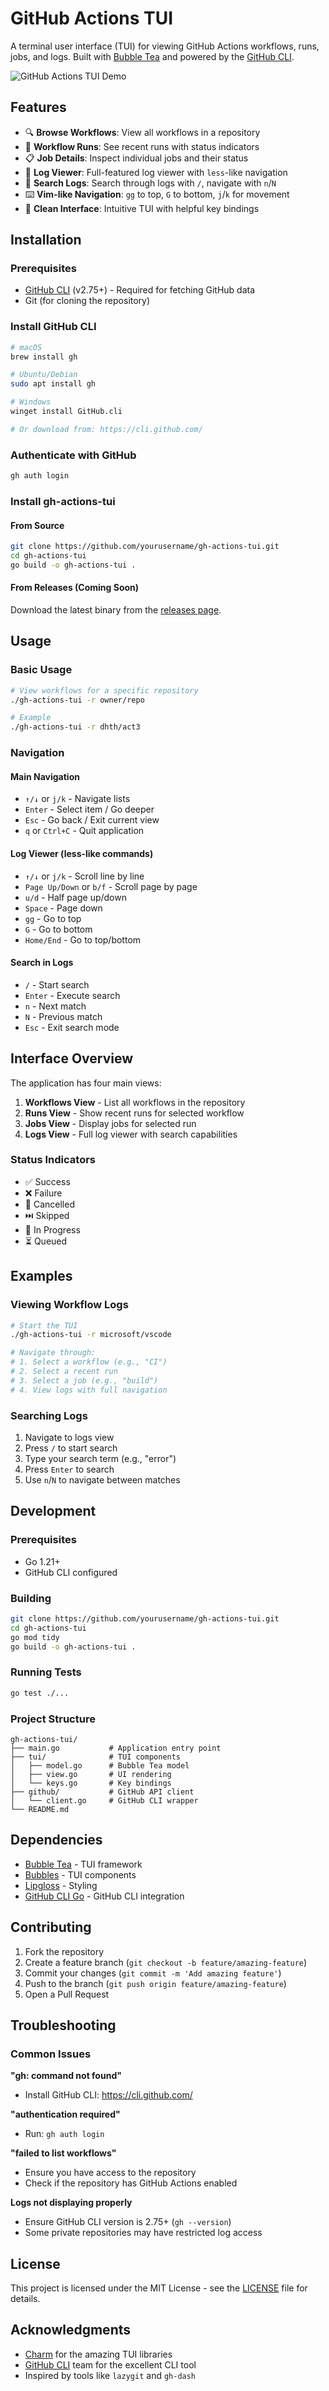 # GitHub Actions TUI

A terminal user interface (TUI) for viewing GitHub Actions workflows, runs, jobs, and logs. Built with [Bubble Tea](https://github.com/charmbracelet/bubbletea) and powered by the [GitHub CLI](https://cli.github.com/).

![GitHub Actions TUI Demo](https://via.placeholder.com/800x400/1a1a1a/ffffff?text=GitHub+Actions+TUI+Demo)

## Features

- 🔍 **Browse Workflows**: View all workflows in a repository
- 🏃 **Workflow Runs**: See recent runs with status indicators
- 📋 **Job Details**: Inspect individual jobs and their status
- 📜 **Log Viewer**: Full-featured log viewer with `less`-like navigation
- 🔎 **Search Logs**: Search through logs with `/`, navigate with `n`/`N`
- ⌨️ **Vim-like Navigation**: `gg` to top, `G` to bottom, `j`/`k` for movement
- 🎨 **Clean Interface**: Intuitive TUI with helpful key bindings

## Installation

### Prerequisites

- [GitHub CLI](https://cli.github.com/) (v2.75+) - Required for fetching GitHub data
- Git (for cloning the repository)

### Install GitHub CLI

```bash
# macOS
brew install gh

# Ubuntu/Debian
sudo apt install gh

# Windows
winget install GitHub.cli

# Or download from: https://cli.github.com/
```

### Authenticate with GitHub

```bash
gh auth login
```

### Install gh-actions-tui

#### From Source

```bash
git clone https://github.com/yourusername/gh-actions-tui.git
cd gh-actions-tui
go build -o gh-actions-tui .
```

#### From Releases (Coming Soon)

Download the latest binary from the [releases page](https://github.com/yourusername/gh-actions-tui/releases).

## Usage

### Basic Usage

```bash
# View workflows for a specific repository
./gh-actions-tui -r owner/repo

# Example
./gh-actions-tui -r dhth/act3
```

### Navigation

#### Main Navigation
- `↑/↓` or `j/k` - Navigate lists
- `Enter` - Select item / Go deeper
- `Esc` - Go back / Exit current view
- `q` or `Ctrl+C` - Quit application

#### Log Viewer (less-like commands)
- `↑/↓` or `j/k` - Scroll line by line
- `Page Up/Down` or `b/f` - Scroll page by page
- `u/d` - Half page up/down
- `Space` - Page down
- `gg` - Go to top
- `G` - Go to bottom
- `Home/End` - Go to top/bottom

#### Search in Logs
- `/` - Start search
- `Enter` - Execute search
- `n` - Next match
- `N` - Previous match
- `Esc` - Exit search mode

## Interface Overview

The application has four main views:

1. **Workflows View** - List all workflows in the repository
2. **Runs View** - Show recent runs for selected workflow
3. **Jobs View** - Display jobs for selected run
4. **Logs View** - Full log viewer with search capabilities

### Status Indicators

- ✅ Success
- ❌ Failure  
- 🚫 Cancelled
- ⏭️ Skipped
- 🔄 In Progress
- ⏳ Queued

## Examples

### Viewing Workflow Logs

```bash
# Start the TUI
./gh-actions-tui -r microsoft/vscode

# Navigate through:
# 1. Select a workflow (e.g., "CI")
# 2. Select a recent run
# 3. Select a job (e.g., "build")
# 4. View logs with full navigation
```

### Searching Logs

1. Navigate to logs view
2. Press `/` to start search
3. Type your search term (e.g., "error")
4. Press `Enter` to search
5. Use `n`/`N` to navigate between matches

## Development

### Prerequisites

- Go 1.21+
- GitHub CLI configured

### Building

```bash
git clone https://github.com/yourusername/gh-actions-tui.git
cd gh-actions-tui
go mod tidy
go build -o gh-actions-tui .
```

### Running Tests

```bash
go test ./...
```

### Project Structure

```
gh-actions-tui/
├── main.go           # Application entry point
├── tui/              # TUI components
│   ├── model.go      # Bubble Tea model
│   ├── view.go       # UI rendering
│   └── keys.go       # Key bindings
├── github/           # GitHub API client
│   └── client.go     # GitHub CLI wrapper
└── README.md
```

## Dependencies

- [Bubble Tea](https://github.com/charmbracelet/bubbletea) - TUI framework
- [Bubbles](https://github.com/charmbracelet/bubbles) - TUI components
- [Lipgloss](https://github.com/charmbracelet/lipgloss) - Styling
- [GitHub CLI Go](https://github.com/cli/go-gh) - GitHub CLI integration

## Contributing

1. Fork the repository
2. Create a feature branch (`git checkout -b feature/amazing-feature`)
3. Commit your changes (`git commit -m 'Add amazing feature'`)
4. Push to the branch (`git push origin feature/amazing-feature`)
5. Open a Pull Request

## Troubleshooting

### Common Issues

**"gh: command not found"**
- Install GitHub CLI: https://cli.github.com/

**"authentication required"**
- Run: `gh auth login`

**"failed to list workflows"**
- Ensure you have access to the repository
- Check if the repository has GitHub Actions enabled

**Logs not displaying properly**
- Ensure GitHub CLI version is 2.75+ (`gh --version`)
- Some private repositories may have restricted log access

## License

This project is licensed under the MIT License - see the [LICENSE](LICENSE) file for details.

## Acknowledgments

- [Charm](https://charm.sh/) for the amazing TUI libraries
- [GitHub CLI](https://cli.github.com/) team for the excellent CLI tool
- Inspired by tools like `lazygit` and `gh-dash`